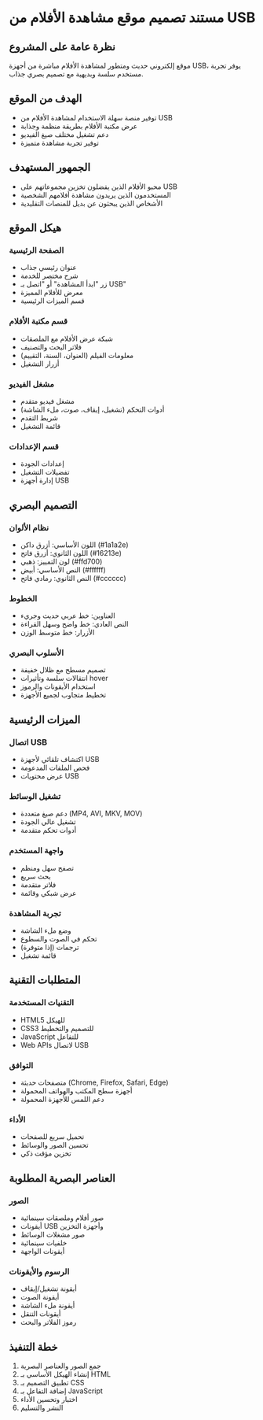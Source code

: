 # مستند تصميم موقع مشاهدة الأفلام من USB

## نظرة عامة على المشروع

موقع إلكتروني حديث ومتطور لمشاهدة الأفلام مباشرة من أجهزة USB، يوفر تجربة مستخدم سلسة وبديهية مع تصميم بصري جذاب.

## الهدف من الموقع

- توفير منصة سهلة الاستخدام لمشاهدة الأفلام من USB
- عرض مكتبة الأفلام بطريقة منظمة وجذابة
- دعم تشغيل مختلف صيغ الفيديو
- توفير تجربة مشاهدة متميزة

## الجمهور المستهدف

- محبو الأفلام الذين يفضلون تخزين مجموعاتهم على USB
- المستخدمون الذين يريدون مشاهدة أفلامهم الشخصية
- الأشخاص الذين يبحثون عن بديل للمنصات التقليدية

## هيكل الموقع

### الصفحة الرئيسية
- عنوان رئيسي جذاب
- شرح مختصر للخدمة
- زر "ابدأ المشاهدة" أو "اتصل بـ USB"
- معرض للأفلام المميزة
- قسم الميزات الرئيسية

### قسم مكتبة الأفلام
- شبكة عرض الأفلام مع الملصقات
- فلاتر البحث والتصنيف
- معلومات الفيلم (العنوان، السنة، التقييم)
- أزرار التشغيل

### مشغل الفيديو
- مشغل فيديو متقدم
- أدوات التحكم (تشغيل، إيقاف، صوت، ملء الشاشة)
- شريط التقدم
- قائمة التشغيل

### قسم الإعدادات
- إعدادات الجودة
- تفضيلات التشغيل
- إدارة أجهزة USB

## التصميم البصري

### نظام الألوان
- اللون الأساسي: أزرق داكن (#1a1a2e)
- اللون الثانوي: أزرق فاتح (#16213e)
- لون التمييز: ذهبي (#ffd700)
- النص الأساسي: أبيض (#ffffff)
- النص الثانوي: رمادي فاتح (#cccccc)

### الخطوط
- العناوين: خط عربي حديث وجريء
- النص العادي: خط واضح وسهل القراءة
- الأزرار: خط متوسط الوزن

### الأسلوب البصري
- تصميم مسطح مع ظلال خفيفة
- انتقالات سلسة وتأثيرات hover
- استخدام الأيقونات والرموز
- تخطيط متجاوب لجميع الأجهزة

## الميزات الرئيسية

### اتصال USB
- اكتشاف تلقائي لأجهزة USB
- فحص الملفات المدعومة
- عرض محتويات USB

### تشغيل الوسائط
- دعم صيغ متعددة (MP4, AVI, MKV, MOV)
- تشغيل عالي الجودة
- أدوات تحكم متقدمة

### واجهة المستخدم
- تصفح سهل ومنظم
- بحث سريع
- فلاتر متقدمة
- عرض شبكي وقائمة

### تجربة المشاهدة
- وضع ملء الشاشة
- تحكم في الصوت والسطوع
- ترجمات (إذا متوفرة)
- قائمة تشغيل

## المتطلبات التقنية

### التقنيات المستخدمة
- HTML5 للهيكل
- CSS3 للتصميم والتخطيط
- JavaScript للتفاعل
- Web APIs لاتصال USB

### التوافق
- متصفحات حديثة (Chrome, Firefox, Safari, Edge)
- أجهزة سطح المكتب والهواتف المحمولة
- دعم اللمس للأجهزة المحمولة

### الأداء
- تحميل سريع للصفحات
- تحسين الصور والوسائط
- تخزين مؤقت ذكي

## العناصر البصرية المطلوبة

### الصور
- صور أفلام وملصقات سينمائية
- أيقونات USB وأجهزة التخزين
- صور مشغلات الوسائط
- خلفيات سينمائية
- أيقونات الواجهة

### الرسوم والأيقونات
- أيقونة تشغيل/إيقاف
- أيقونة الصوت
- أيقونة ملء الشاشة
- أيقونات التنقل
- رموز الفلاتر والبحث

## خطة التنفيذ

1. جمع الصور والعناصر البصرية
2. إنشاء الهيكل الأساسي بـ HTML
3. تطبيق التصميم بـ CSS
4. إضافة التفاعل بـ JavaScript
5. اختبار وتحسين الأداء
6. النشر والتسليم

